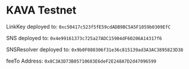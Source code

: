 # KAVA Testnet
LinkKey deployed to: `0xc50417c523f5fE59cdADB9BC5A5F1059b0309EfC`

SNS deployed to: `0x4e99161373c725a27ADC15904dF60206A14317f6`

SNSResolver deployed to: `0x9b0F080306f31e36c815139ad3A3AC3895823D38`

feeTo Address: `0x8C3A3D73B05710683E6deF2E248A7D2d47096599`